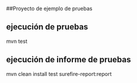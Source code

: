 ##Proyecto de ejemplo de pruebas

## ejecución de pruebas
mvn test
## ejecución de informe de pruebas
mvn clean install test surefire-report:report